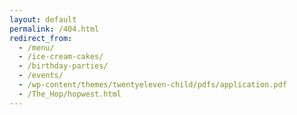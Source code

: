 ```yaml
---
layout: default
permalink: /404.html
redirect_from:
  - /menu/
  - /ice-cream-cakes/
  - /birthday-parties/
  - /events/
  - /wp-content/themes/twentyeleven-child/pdfs/application.pdf
  - /The_Hop/hopwest.html
---
```


